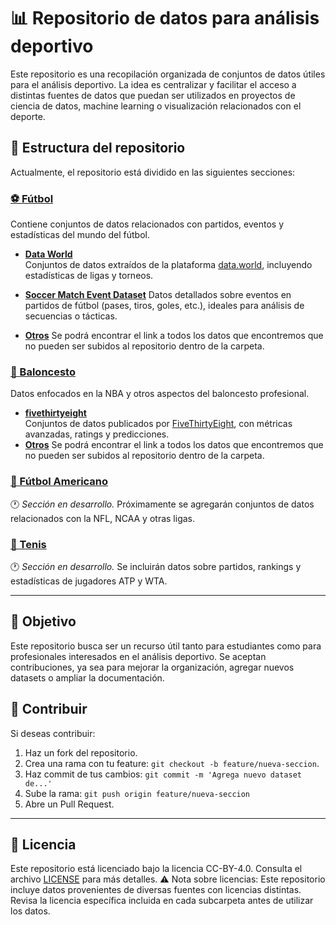 # 📊 Repositorio de datos para análisis deportivo

Este repositorio es una recopilación organizada de conjuntos de datos útiles para el análisis deportivo. La idea es centralizar y facilitar el acceso a distintas fuentes de datos que puedan ser utilizados en proyectos de ciencia de datos, machine learning o visualización relacionados con el deporte.

## 📁 Estructura del repositorio

Actualmente, el repositorio está dividido en las siguientes secciones:

### [⚽ Fútbol](/Fútbol/)

Contiene conjuntos de datos relacionados con partidos, eventos y estadísticas del mundo del fútbol.

- [**Data World**](/Fútbol/Data%20World/)  
  Conjuntos de datos extraídos de la plataforma [data.world](https://data.world), incluyendo estadísticas de ligas y torneos.

- [**Soccer Match Event Dataset**](/Fútbol/Soccer%20match%20event%20dataset/)
  Datos detallados sobre eventos en partidos de fútbol (pases, tiros, goles, etc.), ideales para análisis de secuencias o tácticas.

- [**Otros**](/Fútbol/)
  Se podrá encontrar el link a todos los datos que encontremos que no pueden ser subidos al repositorio dentro de la carpeta.

### [🏀 Baloncesto](/Baloncesto/)

Datos enfocados en la NBA y otros aspectos del baloncesto profesional.

- [**fivethirtyeight**](/Baloncesto/fivethirtyeight/)  
  Conjuntos de datos publicados por [FiveThirtyEight](https://fivethirtyeight.com), con métricas avanzadas, ratings y predicciones.
- [**Otros**](/Baloncesto/)
  Se podrá encontrar el link a todos los datos que encontremos que no pueden ser subidos al repositorio dentro de la carpeta.

### [🏈 Fútbol Americano](/Fútbol%20americano/)

🕐 *Sección en desarrollo.* Próximamente se agregarán conjuntos de datos relacionados con la NFL, NCAA y otras ligas.

### [🎾 Tenis](/Tenis/)

🕐 *Sección en desarrollo.* Se incluirán datos sobre partidos, rankings y estadísticas de jugadores ATP y WTA.

---

## 🧭 Objetivo

Este repositorio busca ser un recurso útil tanto para estudiantes como para profesionales interesados en el análisis deportivo. Se aceptan contribuciones, ya sea para mejorar la organización, agregar nuevos datasets o ampliar la documentación.

## 🚀 Contribuir

Si deseas contribuir:

1. Haz un fork del repositorio.
2. Crea una rama con tu feature: `git checkout -b feature/nueva-seccion`.
3. Haz commit de tus cambios: `git commit -m 'Agrega nuevo dataset de...'`
4. Sube la rama: `git push origin feature/nueva-seccion`
5. Abre un Pull Request.

---

## 📜 Licencia

Este repositorio está licenciado bajo la licencia CC-BY-4.0. Consulta el archivo [LICENSE](./LICENSE) para más detalles.
⚠️ Nota sobre licencias: Este repositorio incluye datos provenientes de diversas fuentes con licencias distintas. Revisa la licencia específica incluida en cada subcarpeta antes de utilizar los datos.
